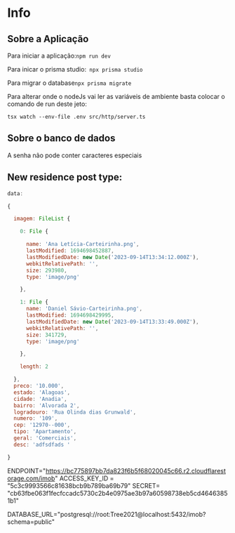 # Info

## Sobre a Aplicação

Para iniciar a aplicação:`npm run dev`

Para inicar o prisma studio:` npx prisma studio`

Para migrar o database`npx prisma migrate`

Para alterar onde o nodeJs vai ler as variáveis de ambiente basta colocar o comando de run deste jeto:

`tsx watch --env-file .env src/http/server.ts`

## Sobre o banco de dados

A senha não pode conter caracteres especiais

## New residence post type:

```javascript
data:

{

  imagem: FileList {

    0: File {

      name: 'Ana Letícia-Carteirinha.png',
      lastModified: 1694698452887,
      lastModifiedDate: new Date('2023-09-14T13:34:12.000Z'),
      webkitRelativePath: '',
      size: 293980,
      type: 'image/png'

    },

    1: File {
      name: 'Daniel Sávio-Carteirinha.png',
      lastModified: 1694698429995,
      lastModifiedDate: new Date('2023-09-14T13:33:49.000Z'),
      webkitRelativePath: '',
      size: 341729,
      type: 'image/png'

    },

    length: 2

  },
  preco: '10.000',
  estado: 'Alagoas',
  cidade: 'Anadia',
  bairro: 'Alvorada 2',
  logradouro: 'Rua Olinda dias Grunwald',
  numero: '109',
  cep: '12970--000',
  tipo: 'Apartamento',
  geral: 'Comerciais',
  desc: 'adfsdfads '

}
```

ENDPOINT="https://bc775897bb7da823f6b5f68020045c66.r2.cloudflarestorage.com/imob"
ACCESS_KEY_ID = "5c3c9993566c81638bcb9b789ba69b79"
SECRET= "cb63fbe063f1fecfccadc5730c2b4e0975ae3b97a60598738eb5cd46463851b1"

DATABASE_URL="postgresql://root:Tree2021@localhost:5432/imob?schema=public"
